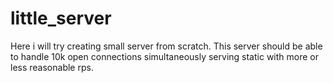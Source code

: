 # little_server
Here i will try creating small server from scratch. This server should be able to handle 10k open connections simultaneously serving static with more or less reasonable rps.
